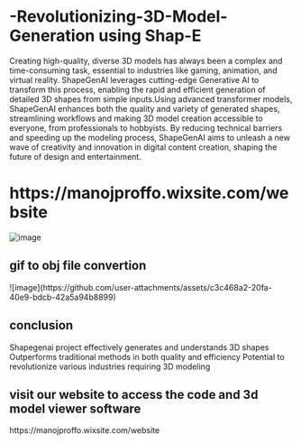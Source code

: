 # -Revolutionizing-3D-Model-Generation using Shap-E


Creating high-quality, diverse 3D models has always been a complex and time-consuming task, essential to industries like gaming, animation, and virtual reality. ShapeGenAI leverages cutting-edge Generative AI to transform this process, enabling the rapid and efficient generation of detailed 3D shapes from simple inputs.Using advanced transformer models, ShapeGenAI enhances both the quality and variety of generated shapes, streamlining workflows and making 3D model creation accessible to everyone, from professionals to hobbyists. By reducing technical barriers and speeding up the modeling process, ShapeGenAI aims to unleash a new wave of creativity and innovation in digital content creation, shaping the future of design and entertainment.

<h1>https://manojproffo.wixsite.com/website</h1>


![image](https://github.com/user-attachments/assets/72ed1622-5840-4e69-84d4-3cdd3b98f0ab)


<h2>gif to obj file convertion</h2>
![image](https://github.com/user-attachments/assets/c3c468a2-20fa-40e9-bdcb-42a5a94b8899)


<h2>conclusion</h2> 
Shapegenai project effectively generates and understands 3D shapes
Outperforms traditional methods in both quality and efficiency
Potential to revolutionize various industries requiring 3D modeling 

<h2> visit our website to access the code and 3d model viewer software </h2>
https://manojproffo.wixsite.com/website
